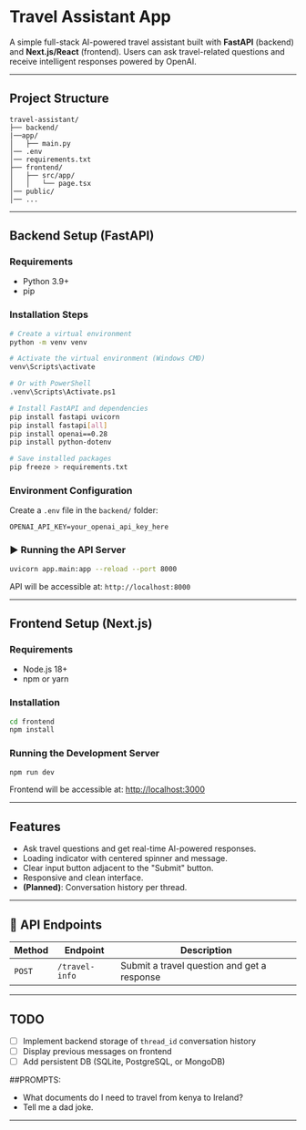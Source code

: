 # Travel Assistant App

A simple full-stack AI-powered travel assistant built with **FastAPI** (backend) and **Next.js/React** (frontend). Users can ask travel-related questions and receive intelligent responses powered by OpenAI.

---

## Project Structure

```
travel-assistant/
├── backend/
|──app/
│   ├── main.py
│── .env
│── requirements.txt
├── frontend/
│   ├── src/app/
│   │   └── page.tsx
│── public/
│── ...
```

---

##  Backend Setup (FastAPI)

###  Requirements

- Python 3.9+
- pip

###  Installation Steps

```bash
# Create a virtual environment
python -m venv venv

# Activate the virtual environment (Windows CMD)
venv\Scripts\activate

# Or with PowerShell
.venv\Scripts\Activate.ps1

# Install FastAPI and dependencies
pip install fastapi uvicorn
pip install fastapi[all]
pip install openai==0.28
pip install python-dotenv

# Save installed packages
pip freeze > requirements.txt
```

###  Environment Configuration

Create a `.env` file in the `backend/` folder:

```env
OPENAI_API_KEY=your_openai_api_key_here
```

### ▶ Running the API Server

```bash
uvicorn app.main:app --reload --port 8000
```

API will be accessible at: `http://localhost:8000`

---

##  Frontend Setup (Next.js)

###  Requirements

- Node.js 18+
- npm or yarn

###  Installation

```bash
cd frontend
npm install
```

###  Running the Development Server

```bash
npm run dev
```

Frontend will be accessible at: [http://localhost:3000](http://localhost:3000)

---

##  Features

- Ask travel questions and get real-time AI-powered responses.
- Loading indicator with centered spinner and message.
- Clear input button adjacent to the "Submit" button.
- Responsive and clean interface.
- **(Planned)**: Conversation history per thread.

---

## 📡 API Endpoints

| Method | Endpoint             | Description                              |
|--------|----------------------|------------------------------------------|
| `POST` | `/travel-info`       | Submit a travel question and get a response |

---

##  TODO

- [ ] Implement backend storage of `thread_id` conversation history
- [ ] Display previous messages on frontend
- [ ] Add persistent DB (SQLite, PostgreSQL, or MongoDB)

##PROMPTS:
- What documents do I need to travel from kenya to Ireland?
- Tell me a dad joke.
---

